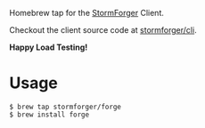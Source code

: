 Homebrew tap for the [StormForger](https://stormforger.com/) Client.

Checkout the client source code at [stormforger/cli](https://github.com/stormforger/cli).

**Happy Load Testing!**

# Usage

```
$ brew tap stormforger/forge
$ brew install forge
```
